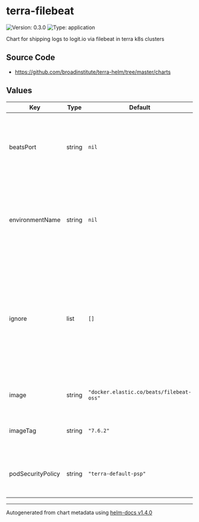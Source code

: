 # terra-filebeat

![Version: 0.3.0](https://img.shields.io/badge/Version-0.3.0-informational?style=flat-square) ![Type: application](https://img.shields.io/badge/Type-application-informational?style=flat-square)

Chart for shipping logs to logit.io via filebeat in terra k8s clusters

## Source Code

* <https://github.com/broadinstitute/terra-helm/tree/master/charts>

## Values

| Key | Type | Default | Description |
|-----|------|---------|-------------|
| beatsPort | string | `nil` | Required. Port on the logit ELK stack to export logs to. Should be the beats-ssl port |
| environmentName | string | `nil` | Required. Name of the environment ie dev, perf, ... Used to determine which namespace to export logs from |
| ignore | list | `[]` | (list) Optional. A list of application names which filebeat will ignore logs from. used to selectively disable log forwarding for particular services. |
| image | string | `"docker.elastic.co/beats/filebeat-oss"` | (string) filebeat image to use |
| imageTag | string | `"7.6.2"` | (string) specify filebeat image version |
| podSecurityPolicy | string | `"terra-default-psp"` | (string) Psp to associate with the filebeat service account |

----------------------------------------------
Autogenerated from chart metadata using [helm-docs v1.4.0](https://github.com/norwoodj/helm-docs/releases/v1.4.0)
